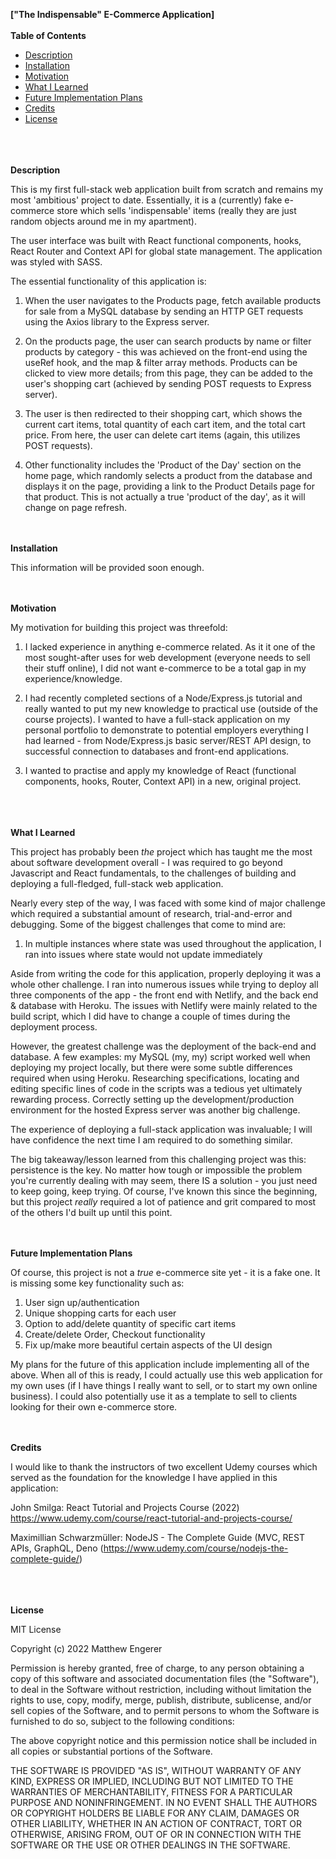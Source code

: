 <b>["The Indispensable" E-Commerce Application]</b>
<br><br>
<b>Table of Contents</b>

- [Description](#description)
- [Installation](#installation)
- [Motivation](#motivation)
- [What I Learned](#whatilearned)
- [Future Implementation Plans](#futureplans)
- [Credits](#credits)
- [License](#license)

<br><br><br>
<a name="description"></a>
<b>Description</b>

This is my first full-stack web application built from scratch and remains my most 'ambitious' project to date. Essentially, it is a (currently) fake e-commerce store which sells 'indispensable' items (really they are just random objects around me in my apartment).

The user interface was built with React functional components, hooks, React Router and Context API for global state management. The application was styled with SASS.

The essential functionality of this application is:
1. When the user navigates to the Products page, fetch available products for sale from a MySQL database by sending an HTTP GET requests using the Axios library to the Express server.

2. On the products page, the user can search products by name or filter products by category - this was achieved on the front-end using the useRef hook, and the map & filter array methods. Products can be clicked to view more details; from this page, they can be added to the user's shopping cart (achieved by sending POST requests to Express server).

3. The user is then redirected to their shopping cart, which shows the current cart items, total quantity of each cart item, and the total cart price. From here, the user can delete cart items (again, this utilizes POST requests).

4. Other functionality includes the 'Product of the Day' section on the home page, which randomly selects a product from the database and displays it on the page, providing a link to the Product Details page for that product. This is not actually a true 'product of the day', as it will change on page refresh.
<br><br><br>

<a name="installation"></a>
<b>Installation</b>

This information will be provided soon enough.
<br><br><br>

<a name="motivation"></a>
<b>Motivation</b>

My motivation for building this project was threefold:
1. I lacked experience in anything e-commerce related. As it it one of the most sought-after uses for web development (everyone needs to sell their stuff online), I did not want e-commerce to be a total gap in my experience/knowledge.

2. I had recently completed sections of a Node/Express.js tutorial and really wanted to put my new knowledge to practical use (outside of the course projects). I wanted to have a full-stack application on my personal portfolio to demonstrate to potential employers everything I had learned - from Node/Express.js basic server/REST API design, to successful connection to databases and front-end applications.

3. I wanted to practise and apply my knowledge of React (functional components, hooks, Router, Context API) in a new, original project.

<br><br><br>
<a name="whatilearned"></a>
<b>What I Learned</b>

This project has probably been *the* project which has taught me the most about software development overall - I was required to go beyond Javascript and React fundamentals, to the challenges of building and deploying a full-fledged, full-stack web application. 

Nearly every step of the way, I was faced with some kind of major challenge which required a substantial amount of research, trial-and-error and debugging. Some of the biggest challenges that come to mind are:

1. In multiple instances where state was used throughout the application, I ran into issues where state would not update immediately 

Aside from writing the code for this application, properly deploying it was a whole other challenge. I ran into numerous issues while trying to deploy all three components of the app - the front end with Netlify, and the back end & database with Heroku. The issues with Netlify were mainly related to the build script, which I did have to change a couple of times during the deployment process. 

However, the greatest challenge was the deployment of the back-end and database. A few examples: my MySQL (my, my) script worked well when deploying my project locally, but there were some subtle differences required when using Heroku. Researching specifications, locating and editing specific lines of code in the scripts was a tedious yet ultimately rewarding process. Correctly setting up the development/production environment for the hosted Express server was another big challenge. 

The experience of deploying a full-stack application was invaluable; I will have confidence the next time I am required to do something similar.

The big takeaway/lesson learned from this challenging project was this: persistence is the key. No matter how tough or impossible the problem you're currently dealing with may seem, there IS a solution - you just need to keep going, keep trying. Of course, I've known this since the beginning, but this project *really* required a lot of patience and grit compared to most of the others I'd built up until this point.
<br><br><br>

<a name="futureplans"></a>
<b>Future Implementation Plans</b>


Of course, this project is not a *true* e-commerce site yet - it is a fake one. It is missing some key functionality such as:
1. User sign up/authentication
2. Unique shopping carts for each user
3. Option to add/delete quantity of specific cart items
4. Create/delete Order, Checkout functionality
5. Fix up/make more beautiful certain aspects of the UI design

My plans for the future of this application include implementing all of the above. When all of this is ready, I could actually use this web application for my own uses (if I have things I really want to sell, or to start my own online business). I could also potentially use it as a template to sell to clients looking for their own e-commerce store.
<br><br><br>

<a name="credits"></a>
<b>Credits</b>

I would like to thank the instructors of two excellent Udemy courses which served as the foundation for the knowledge I have applied in this application:

John Smilga: React Tutorial and Projects Course (2022)
https://www.udemy.com/course/react-tutorial-and-projects-course/

Maximillian Schwarzmüller: NodeJS - The Complete Guide (MVC, REST APIs, GraphQL, Deno
(https://www.udemy.com/course/nodejs-the-complete-guide/)

<br><br><br>
<a name="license"></a>
<b>License</b>

MIT License

Copyright (c) 2022 Matthew Engerer

Permission is hereby granted, free of charge, to any person obtaining a copy
of this software and associated documentation files (the "Software"), to deal
in the Software without restriction, including without limitation the rights
to use, copy, modify, merge, publish, distribute, sublicense, and/or sell
copies of the Software, and to permit persons to whom the Software is
furnished to do so, subject to the following conditions:

The above copyright notice and this permission notice shall be included in all
copies or substantial portions of the Software.

THE SOFTWARE IS PROVIDED "AS IS", WITHOUT WARRANTY OF ANY KIND, EXPRESS OR
IMPLIED, INCLUDING BUT NOT LIMITED TO THE WARRANTIES OF MERCHANTABILITY,
FITNESS FOR A PARTICULAR PURPOSE AND NONINFRINGEMENT. IN NO EVENT SHALL THE
AUTHORS OR COPYRIGHT HOLDERS BE LIABLE FOR ANY CLAIM, DAMAGES OR OTHER
LIABILITY, WHETHER IN AN ACTION OF CONTRACT, TORT OR OTHERWISE, ARISING FROM,
OUT OF OR IN CONNECTION WITH THE SOFTWARE OR THE USE OR OTHER DEALINGS IN THE
SOFTWARE.